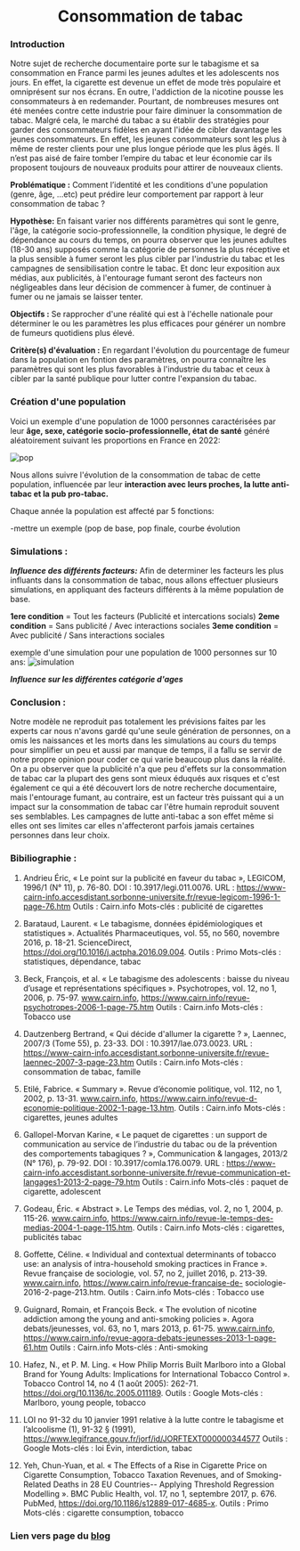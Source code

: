 # <center> Consommation de tabac </center>

### Introduction

Notre sujet de recherche documentaire porte sur le tabagisme et sa consommation en France parmi les jeunes adultes et les adolescents nos jours. En effet, la cigarette est devenue un effet de mode très populaire et omniprésent sur nos écrans.  En outre, l'addiction de la nicotine pousse les consommateurs à en redemander. Pourtant, de nombreuses mesures ont été menées contre cette industrie pour faire diminuer la consommation de tabac. Malgré cela, le marché du tabac a su établir des stratégies pour garder des consommateurs fidèles en ayant l'idée de cibler davantage les jeunes consommateurs. En effet, les jeunes consommateurs sont les plus à même de rester clients pour une plus longue période que les plus âgés. Il n’est pas aisé de faire tomber l’empire du tabac et leur économie car ils proposent toujours de nouveaux produits pour attirer de nouveaux clients. 


**Problématique :** Comment l’identité et les conditions d'une population (genre, âge, ...etc) peut prédire leur comportement par rapport à leur consommation de tabac ? 

**Hypothèse:**
En faisant varier nos différents paramètres qui sont le genre, l'âge, la catégorie socio-professionnelle, la condition physique, le degré de dépendance au cours du temps, on pourra observer que les jeunes adultes (18-30 ans) supposés comme la catégorie de personnes la plus réceptive et la plus sensible à fumer seront les plus cibler par l'industrie du tabac et les campagnes de sensibilisation contre le tabac. Et donc leur exposition aux médias, aux publicités, à l'entourage fumant seront des facteurs non négligeables dans leur décision de commencer à fumer, de continuer à fumer ou ne jamais se laisser tenter. 

**Objectifs :**
Se rapprocher d'une réalité qui est à l'échelle nationale pour déterminer le ou les paramètres les plus efficaces pour générer un nombre de fumeurs quotidiens plus élevé.

**Critère(s) d'évaluation :** En regardant l'évolution du pourcentage de fumeur dans la population en fontion des paramètres, on pourra connaître les paramètres qui sont les plus favorables à l'industrie du tabac et ceux à cibler par la santé publique pour lutter contre l'expansion du tabac.


### Création d'une population
Voici un exemple d'une population de 1000 personnes caractérisées par leur **âge, sexe, catégorie socio-professionnelle, état de santé** généré aléatoirement suivant les proportions en France en 2022:

![pop](https://user-images.githubusercontent.com/96307633/163718816-50fa4b67-a2c3-4514-b322-81b7f3ec04bc.png) 


Nous allons suivre l'évolution de la consommation de tabac de cette population, influencée par leur **interaction avec leurs proches, la lutte anti-tabac et la pub pro-tabac.**

Chaque année la population est affecté par 5 fonctions:

-mettre un exemple (pop de base, pop finale, courbe évolution 
### Simulations : 

***Influence des différents facteurs:***
Afin de determiner les facteurs les plus influants dans la consommation de tabac, nous allons effectuer plusieurs simulations, en appliquant des facteurs différents à la même population de base.

**1ere condition** = Tout les facteurs (Publicité et intercations socials)
**2eme condition** = Sans publicité / Avec interactions sociales
**3eme condition** = Avec publicité / Sans interactions sociales

exemple d'une simulation pour une population de 1000 personnes sur 10 ans:
![simulation](https://user-images.githubusercontent.com/96307633/163889437-6b5d552d-c552-4177-bd05-6b1cbe07d69d.png)

***Influence sur les différentes catégorie d'ages***

### Conclusion : 
Notre modèle ne reproduit pas totalement les prévisions faites par les experts car nous n'avons gardé qu'une seule génération de personnes, on a omis les naissances et les morts dans les simulations au cours du temps pour simplifier un peu et aussi par manque de temps, il a fallu se servir de notre propre opinion pour coder ce qui varie beaucoup plus dans la réalité.
On a pu observer que la publicité n'a que peu d'effets sur la consommation de tabac car la plupart des gens sont mieux éduqués aux risques et c'est également ce qui a été découvert lors de notre recherche documentaire, mais l'entourage fumant, au contraire, est un facteur très puissant qui a un impact sur la consommation de tabac car l'être humain reproduit souvent ses semblables. Les campagnes de lutte anti-tabac a son effet même si elles ont ses limites car elles n'affecteront parfois jamais certaines personnes dans leur choix. 


### Bibiliographie :
1. Andrieu Éric, « Le point sur la publicité en faveur du tabac », LEGICOM, 1996/1 (N° 11), p. 76-80. DOI : 10.3917/legi.011.0076. URL : https://www-cairn-info.accesdistant.sorbonne-universite.fr/revue-legicom-1996-1-page-76.htm 
Outils : Cairn.info
Mots-clés : publicité de cigarettes 

2. Barataud, Laurent. « Le tabagisme, données épidémiologiques et statistiques ». Actualités Pharmaceutiques, vol. 55, no 560, novembre 2016, p. 18-21. ScienceDirect, https://doi.org/10.1016/j.actpha.2016.09.004.
Outils : Primo 
Mots-clés : statistiques, dépendance, tabac

3. Beck, François, et al. « Le tabagisme des adolescents : baisse du niveau d’usage et représentations spécifiques ». Psychotropes, vol. 12, no 1, 2006, p. 75-97. www.cairn.info, https://www.cairn.info/revue-psychotropes-2006-1-page-75.htm 
Outils : Cairn.info 
Mots-clés : Tobacco use 

4. Dautzenberg Bertrand, « Qui décide d'allumer la cigarette ? », Laennec, 2007/3 (Tome 55), p. 23-33. DOI : 10.3917/lae.073.0023. URL : https://www-cairn-info.accesdistant.sorbonne-universite.fr/revue-laennec-2007-3-page-23.htm 
Outils : Cairn.info 
Mots-clés : consommation de tabac, famille 

5. Etilé, Fabrice. « Summary ». Revue d’économie politique, vol. 112, no 1, 2002, p. 13-31. www.cairn.info, https://www.cairn.info/revue-d-economie-politique-2002-1-page-13.htm.
Outils : Cairn.info 
Mots-clés : cigarettes, jeunes adultes

6. Gallopel-Morvan Karine, « Le paquet de cigarettes : un support de communication au service de l’industrie du tabac ou de la prévention des comportements tabagiques ? », Communication & langages, 2013/2 (N° 176), p. 79-92. DOI : 10.3917/comla.176.0079. URL : https://www-cairn-info.accesdistant.sorbonne-universite.fr/revue-communication-et-langages1-2013-2-page-79.htm 
Outils : Cairn.info 
Mots-clés : paquet de cigarette, adolescent 

7. Godeau, Éric. « Abstract ». Le Temps des médias, vol. 2, no 1, 2004, p. 115-26. www.cairn.info, https://www.cairn.info/revue-le-temps-des-medias-2004-1-page-115.htm.
Outils : Cairn.info
Mots-clés : cigarettes, publicités tabac

8. Goffette, Céline. « Individual and contextual determinants of tobacco use: an analysis of intra-household smoking practices in France ». Revue française de sociologie, vol. 57, no 2, juillet 2016, p. 213-39. www.cairn.info, https://www.cairn.info/revue-francaise-de-
sociologie-2016-2-page-213.htm. 
Outils : Cairn.info 
Mots-clés : Tobacco use 

9. Guignard, Romain, et François Beck. « The evolution of nicotine addiction among the young and anti-smoking policies ». Agora debats/jeunesses, vol. 63, no 1, mars 2013, p. 61-75. www.cairn.info, https://www.cairn.info/revue-agora-debats-jeunesses-2013-1-page-61.htm 
Outils : Cairn.info 
Mots-clés : Anti-smoking

10. Hafez, N., et P. M. Ling. « How Philip Morris Built Marlboro into a Global Brand for Young Adults: Implications for International Tobacco Control ». Tobacco Control 14, no 4 (1 août 2005): 262-71. https://doi.org/10.1136/tc.2005.011189. 
Outils : Google 
Mots-clés : Marlboro, young people, tobacco

11. LOI no 91-32 du 10 janvier 1991 relative à la lutte contre le tabagisme et l’alcoolisme (1), 91-32 § (1991), https://www.legifrance.gouv.fr/jorf/id/JORFTEXT000000344577
Outils : Google 
Mots-clés : loi Évin, interdiction, tabac 

12. Yeh, Chun-Yuan, et al. « The Effects of a Rise in Cigarette Price on Cigarette Consumption, Tobacco Taxation Revenues, and of Smoking-Related Deaths in 28 EU Countries-- Applying Threshold Regression Modelling ». BMC Public Health, vol. 17, no 1, septembre 2017, p. 676. PubMed, https://doi.org/10.1186/s12889-017-4685-x.
Outils : Primo 
Mots-clés : cigarette consumption, tobacco

### Lien vers page du  <a href="https://github.com/are-dynamic-2022-g4/consommation-tabac/blob/gh-pages/blog.md"> blog </a>


 
